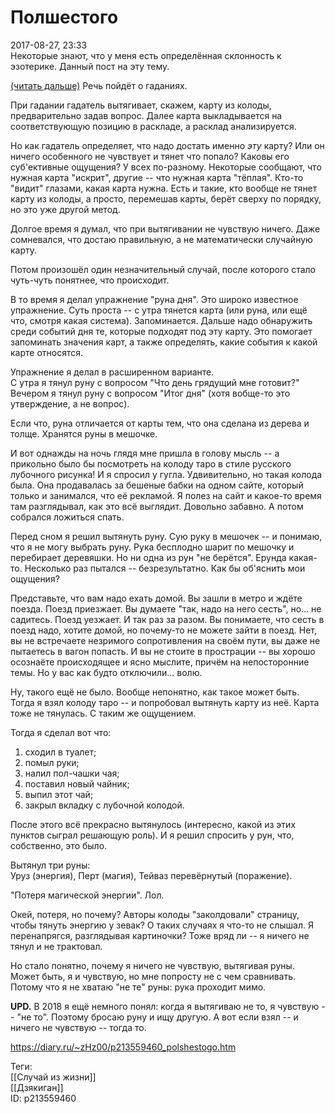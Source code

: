 Полшестого
===========

   
 2017-08-27, 23:33   
  Некоторые знают, что у меня есть определённая склонность к эзотерике. Данный пост на эту тему.   
   
  [(читать дальше)](https://zHz00.diary.ru/p213559460.htm?index=1#linkmore213559460m1)    Речь пойдёт о гаданиях.   
   
 При гадании гадатель вытягивает, скажем, карту из колоды, предварительно задав вопрос. Далее карта выкладывается на соответствующую позицию в раскладе, а расклад анализируется.   
   
 Но как гадатель определяет, что надо достать именно  *эту*  карту? Или он ничего особенного не чувствует и тянет что попало? Каковы его суб'ективные ощущения? У всех по-разному. Некоторые сообщают, что нужная карта "искрит", другие -- что нужная карта "тёплая". Кто-то "видит" глазами, какая карта нужна. Есть и такие, кто вообще не тянет карту из колоды, а просто, перемешав карты, берёт сверху по порядку, но это уже другой метод.   
   
 Долгое время я думал, что при вытягивании не чувствую ничего. Даже сомневался, что достаю правильную, а не математически случайную карту.   
   
 Потом произошёл один незначительный случай, после которого стало чуть-чуть понятнее, что происходит.   
   
 В то время я делал упражнение "руна дня". Это широко известное упражнение. Суть проста -- с утра тянется карта (или руна, или ещё что, смотря какая система). Запоминается. Дальше надо обнаружить среди событий дня те, которые подходят под эту карту. Это помогает запоминать значения карт, а также определять, какие события к какой карте относятся.   
   
 Упражнение я делал в расширенном варианте.   
 С утра я тянул руну с вопросом "Что день грядущий мне готовит?"   
 Вечером я тянул руну с вопросом "Итог дня" (хотя вобще-то это утверждение, а не вопрос).   
   
 Если что, руна отличается от карты тем, что она сделана из дерева и толще. Хранятся руны в мешочке.   
   
 И вот однажды на ночь глядя мне пришла в голову мысль -- а прикольно было бы посмотреть на колоду таро в стиле русского лубочного рисунка! И я спросил у гугла. Удвивительно, но такая колода была. Она продавалась за бешеные бабки на одном сайте, который только и занимался, что её рекламой. Я полез на сайт и какое-то время там разглядывал, как это всё выглядит. Довольно забавно. А потом собрался ложиться спать.   
   
 Перед сном я решил вытянуть руну. Сую руку в мешочек -- и понимаю, что я не могу выбрать руну. Рука бесплодно шарит по мешочку и перебирает деревяшки. Но ни одна из рун "не берётся". Ерунда какая-то. Несколько раз пытался -- безрезультатно. Как бы об'яснить мои ощущения?   
   
 Представьте, что вам надо ехать домой. Вы зашли в метро и ждёте поезда. Поезд приезжает. Вы думаете "так, надо на него сесть", но... не садитесь. Поезд уезжает. И так раз за разом. Вы понимаете, что сесть в поезд надо, хотите домой, но почему-то не можете зайти в поезд. Нет, вы не встречаете незримого сопротивления на своём пути, вы даже не пытаетесь в вагон попасть. И вы не стоите в прострации -- вы хорошо осознаёте происходящее и ясно мыслите, причём на непосторонние темы. Но у вас как будто отключили... волю.   
   
 Ну, такого ещё не было. Вообще непонятно, как такое может быть. Тогда я взял колоду таро -- и попробовал вытянуть карту из неё. Карта тоже не тянулась. С таким же ощущением.   
   
 Тогда я сделал вот что:   
 1. сходил в туалет;   
 2. помыл руки;   
 3. налил пол-чашки чая;   
 4. поставил новый чайник;   
 5. выпил этот чай;   
 6. закрыл вкладку с лубочной колодой.   
   
 После этого всё прекрасно вытянулось (интересно, какой из этих пунктов сыграл решающую роль). И я решил спросить у рун, что, собственно, это было.   
   
 Вытянул три руны:   
 Уруз (энергия), Перт (магия), Тейваз перевёрнутый (поражение).   
   
 "Потеря магической энергии". Лол.   
   
 Окей, потеря, но почему? Авторы колоды "заколдовали" страницу, чтобы тянуть энергию у зевак? О таких случаях я что-то не слышал. Я перенапрягся, разглядывая картиночки? Тоже вряд ли -- я ничего не тянул и не трактовал.   
   
 Но стало понятно, почему я ничего не чувствую, вытягивая руны. Может быть, я и чувствую, но мне попросту не с чем сравнивать. Потому что я не хватаю "не те" руны: рука проходит мимо.   
   
  **UPD.**  В 2018 я ещё немного понял: когда я вытягиваю не то, я чувствую -- "не то". Поэтому бросаю руну и ищу другую. А вот если взял -- и ничего не чувствую -- тогда то.     
    
 <https://diary.ru/~zHz00/p213559460_polshestogo.htm>   
   
 Теги:   
 [[Случай из жизни]]   
 [[Дзякиган]]   
 ID: p213559460